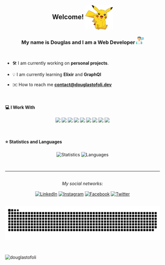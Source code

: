<h2>
  <p align="center">Welcome!&nbsp;<img align="center" src="https://github.com/douglastofoli/douglastofoli/blob/main/pikachu.png" height="80px"/></p>
</h2>

<h3 align="center">My name is Douglas and I am a Web Developer <img src="https://github.com/douglastofoli/douglastofoli/blob/main/web-development.svg" width="24"/> 
</h3>

<br>

- 🛠️ I am currently working on **personal projects**.

- 💡 I am currently learning **Elixir** and **GraphQl**

- ✉️ How to reach me **contact@douglastofoli.dev**

<br>

#### 💻 I Work With


<p align="center">
<img src="https://img.shields.io/badge/postgresql-0064a5.svg?&style=for-the-badge&logo=postgresql&logoColor=white" height="25"/>
<img src="https://img.shields.io/badge/javascript-f0db4f.svg?&style=for-the-badge&logo=javascript&logoColor=white" height="25"/>
<img src="https://img.shields.io/badge/typescript-007acc.svg?&style=for-the-badge&logo=typescript&logoColor=white" height="25"/>
<img src="https://img.shields.io/badge/graphql-DE33A6.svg?&style=for-the-badge&logo=graphql&logoColor=white" height="25"/>
<img src="https://img.shields.io/badge/react-61DBFB.svg?&style=for-the-badge&logo=react&logoColor=white" height="25"/>
<img src="https://img.shields.io/badge/reactnative-61DBFB.svg?&style=for-the-badge&logo=react&logoColor=white" height="25"/>
<img src="https://img.shields.io/badge/elixir-674773.svg?&style=for-the-badge&logo=elixir&logoColor=white" height="25"/>
<img src="https://img.shields.io/badge/docker-0db7ed.svg?&style=for-the-badge&logo=docker&logoColor=white" height="25"/>
<img src="https://img.shields.io/badge/jenkins-D33834.svg?&style=for-the-badge&logo=jenkins&logoColor=white" height="25"/>
</p>

<br>

 #### ⭐ Statistics and Languages

 <p align="center">
    <img src="https://github-readme-stats-one-rose-40.vercel.app/api?username=douglastofoli&count_private=true&show_icons=true&theme=dracula" alt="Statistics" width="420"/> 
    <img src="https://github-readme-stats-one-rose-40.vercel.app/api/top-langs/?username=douglastofoli&layout=compact&hide=css,blade&theme=dracula" alt="Languages" height="165" />
 </p>

<br>

---

<br>

<div align="center">
<i>My social networks:</i>
<br>
<br>
<a href="https://www.linkedin.com/in/douglastofoli" target="_blank"><img src="https://img.shields.io/badge/-LinkedIn-%230077B5?style=for-the-badge&logo=linkedin&logoColor=white" alt="LinkedIn"></a>
<a href="https://www.instagram.com/douglastofoli" target="_blank"><img src="https://img.shields.io/badge/-Instagram-%23E4405F?style=for-the-badge&logo=instagram&logoColor=white" alt="Instagram"></a>
<a href="https://www.facebook.com/tofoli.douglas" target="_blank"><img src="https://img.shields.io/badge/-Facebook-1877f2?style=for-the-badge&logo=facebook&logoColor=white" alt="Facebook"></a>
<a href="https://www.facebook.com/douglastofoli" target="_blank"><img src="https://img.shields.io/badge/-Twitter-55ADEE?style=for-the-badge&logo=twitter&logoColor=white" alt="Twitter"></a>
</div>

<br>


![Snake animation](https://github.com/douglastofoli/douglastofoli/blob/output/github-contribution-grid-snake.svg)

<br>

<p align="left"> <img src="https://komarev.com/ghpvc/?username=douglastofoli" alt="douglastofoli" /> </p>
